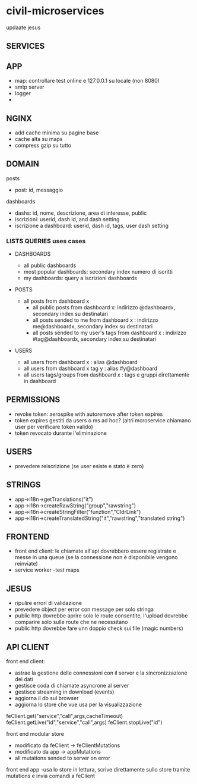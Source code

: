 # civil-microservices
updaate jesus

## SERVICES

## APP
  - map: controllare test online e 127.0.0.1 su locale (non 8080)
  - smtp server
  - logger
  -
## NGINX
  - add cache minima su pagine base
  - cache alta su maps
  - compress gzip su tutto

## DOMAIN
posts
  - post: id, messaggio

dashboards
  - dashs: id, nome, descrizione, area di interesse, public
  - iscrizioni: userid, dash id, and dash setting
  - iscrizione a dashboard: userid, dash id, tags, user dash setting

### LISTS QUERIES uses cases
- DASHBOARDS
  - all public dashboards
  - most popular dashboards: secondary index numero di iscritti
  - my dashboards: query a iscrizioni dashboards

- POSTS
  - all posts from dashboard x
    - all public posts from dashboard x: indirizzo @dashboardx, secondary index su destinatari
    - all posts sended to me from dashboard x : indirizzo me@dashboardx, secondary index su destinatari
    - all posts sended to my user's tags from dashboard x : indirizzo #tag@dashboardx, secondary index su destinatari

- USERS
  - all users from dashboard x : alias @dashboard
  - all users from dashboard x tag y : alias #y@dashboard
  - all users tags/groups from dashboard x : tags e gruppi direttamente in dashboard


## PERMISSIONS
- revoke token: aerospike with autoremove after token expires
- token expires gestiti da users o ms ad hoc? (altri mcroservice chiamano user per verificare token valido)
- token revocato durante l'eliminazione

## USERS
- prevedere reiscrizione (se user esiste e stato è zero)

## STRINGS
- app->i18n->getTranslations("it")
- app->i18n->createRawString("group","rawstring")
- app->i18n->createStringFilter("funztion","CldrLink")
- app->i18n->createTranslatedString("it","rawstring","translated string")

## FRONTEND
- front end client: le chiamate all'api dovrebbero essere registrate e messe in una queue (se la connessione non è disponibile vengono reinviate)
- service worker
-test maps

## JESUS
- ripulire errori di validazione
- prevedere object per error con message per solo stringa
- public http dovrebbe aprire solo le route consentite, l'upload dovrebbe comparire solo sulle route che ne necessitano
- public http dovrebbe fare unn doppio check sui file (magic numbers)

## API CLIENT
front end client:
- astrae la gestione delle connessioni con il server e la sincronizzazione dei dati
- gestisce coda di chiamate asyncrone al server
- gestisce streaming in download (events)
- aggiorna il db sul browser
- aggiorna lo store che vue usa per la visualizzazione

feClient.get("service","call",args,cacheTimeout) feClient.getLive("id","service","call",args) feClient.stopLive("id")

front end modular store
- modificato da feClient -> feClientMutations
- modificato da app -> appMutations
- all mutations sended to server on error

front end app -usa lo store in lettura, scrive direttamente sullo store tramite mutations e invia comandi a feClient
